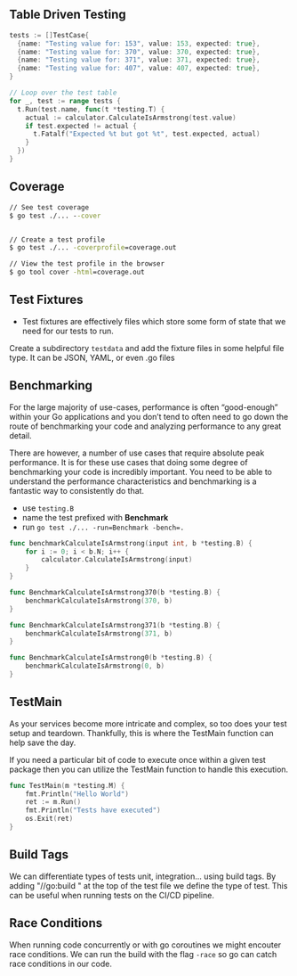 ## Table Driven Testing

```go
tests := []TestCase{
  {name: "Testing value for: 153", value: 153, expected: true},
  {name: "Testing value for: 370", value: 370, expected: true},
  {name: "Testing value for: 371", value: 371, expected: true},
  {name: "Testing value for: 407", value: 407, expected: true},
}

// Loop over the test table
for _, test := range tests {
  t.Run(test.name, func(t *testing.T) {
    actual := calculator.CalculateIsArmstrong(test.value)
    if test.expected != actual {
      t.Fatalf("Expected %t but got %t", test.expected, actual)
    }
  })
}
```


## Coverage

```cmd
// See test coverage
$ go test ./... --cover


// Create a test profile
$ go test ./... -coverprofile=coverage.out

// View the test profile in the browser
$ go tool cover -html=coverage.out
```

## Test Fixtures

* Test fixtures are effectively files which store some form of state that we need for our tests to run.

Create a subdirectory `testdata` and add the fixture files in some helpful file type. It can be JSON, YAML, or even .go files


## Benchmarking

For the large majority of use-cases, performance is often “good-enough” within your Go applications and you don’t tend to often need to go down the route of benchmarking your code and analyzing performance to any great detail.

There are however, a number of use cases that require absolute peak performance. It is for these use cases that doing some degree of benchmarking your code is incredibly important. You need to be able to understand the performance characteristics and benchmarking is a fantastic way to consistently do that.

* use `testing.B`
* name the test prefixed with **Benchmark**
* run `go test ./... -run=Benchmark -bench=.`


```go
func benchmarkCalculateIsArmstrong(input int, b *testing.B) {
	for i := 0; i < b.N; i++ {
		calculator.CalculateIsArmstrong(input)
	}
}

func BenchmarkCalculateIsArmstrong370(b *testing.B) {
	benchmarkCalculateIsArmstrong(370, b)
}

func BenchmarkCalculateIsArmstrong371(b *testing.B) {
	benchmarkCalculateIsArmstrong(371, b)
}

func BenchmarkCalculateIsArmstrong0(b *testing.B) {
	benchmarkCalculateIsArmstrong(0, b)
}
```

## TestMain

As your services become more intricate and complex, so too does your test setup and teardown. Thankfully, this is where the TestMain function can help save the day.

If you need a particular bit of code to execute once within a given test package then you can utilize the TestMain function to handle this execution.

```go
func TestMain(m *testing.M) {
	fmt.Println("Hello World")
	ret := m.Run()
	fmt.Println("Tests have executed")
	os.Exit(ret)
}
```

## Build Tags

We can differentiate types of tests unit, integration... using build tags. By adding "//go:build <tagname>" at the top of the test file we define the type of test. This can be useful when running tests on the CI/CD pipeline.

## Race Conditions

When running code concurrently or with go coroutines we might encouter race conditions. We can run the build with the flag `-race` so go can catch race conditions in our code.